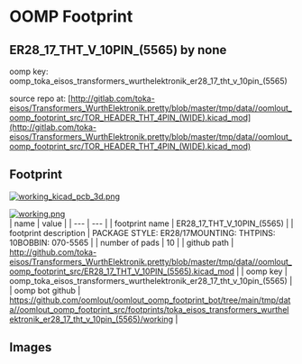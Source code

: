 # OOMP Footprint  
## ER28_17_THT_V_10PIN_(5565)  by none  
  
oomp key: oomp_toka_eisos_transformers_wurthelektronik_er28_17_tht_v_10pin_(5565)  
  
source repo at: [http://gitlab.com/toka-eisos/Transformers_WurthElektronik.pretty/blob/master/tmp/data//oomlout_oomp_footprint_src/TOR_HEADER_THT_4PIN_(WIDE).kicad_mod](http://gitlab.com/toka-eisos/Transformers_WurthElektronik.pretty/blob/master/tmp/data//oomlout_oomp_footprint_src/TOR_HEADER_THT_4PIN_(WIDE).kicad_mod)  
## Footprint  
  
[![working_kicad_pcb_3d.png](working_kicad_pcb_3d_600.png)](working_kicad_pcb_3d.png)  
  
[![working.png](working_600.png)](working.png)  
| name | value | 
| --- | --- | 
| footprint name | ER28_17_THT_V_10PIN_(5565) | 
| footprint description | PACKAGE STYLE: ER28/17MOUNTING: THTPINS: 10BOBBIN: 070-5565 | 
| number of pads | 10 | 
| github path | http://github.com/toka-eisos/Transformers_WurthElektronik.pretty/blob/master/tmp/data//oomlout_oomp_footprint_src/ER28_17_THT_V_10PIN_(5565).kicad_mod | 
| oomp key | oomp_toka_eisos_transformers_wurthelektronik_er28_17_tht_v_10pin_(5565) | 
| oomp bot github | https://github.com/oomlout/oomlout_oomp_footprint_bot/tree/main/tmp/data//oomlout_oomp_footprint_src/footprints/toka_eisos_transformers_wurthelektronik_er28_17_tht_v_10pin_(5565)/working | 
## Images  
